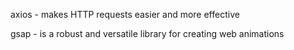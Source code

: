 axios - makes HTTP requests easier and more effective

gsap - is a robust and versatile library for creating web animations
